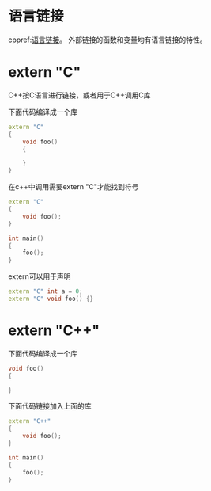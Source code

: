 # 语言链接
cppref:[语言链接](https://zh.cppreference.com/w/cpp/language/language_linkage)。
外部链接的函数和变量均有语言链接的特性。


# extern "C"
C++按C语言进行链接，或者用于C++调用C库

下面代码编译成一个库
```c++
extern "C"
{
    void foo()
    {

    }
}
```
在c++中调用需要extern "C"才能找到符号
```c++
extern "C"
{
    void foo();
}

int main()
{
    foo();
}
```
extern可以用于声明
```c++
extern "C" int a = 0;
extern "C" void foo() {}
```

# extern "C++"
下面代码编译成一个库
```c++
void foo()
{

}
```
下面代码链接加入上面的库
```c++
extern "C++"
{
    void foo();
}

int main()
{
    foo();
}
```